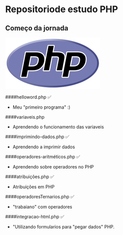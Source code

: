 # Repositoriode estudo PHP
## Começo da jornada

![PHP](imgs/php.png)


####helloword.php  :white_check_mark:
- Meu "primeiro programa" :)

####variaveis.php 
- Aprendendo o funcionamento das variaveis

####imprimindo-dados.php  :white_check_mark:
- Aprendendo a imprimir dados

####operadores-aritméticos.php  :white_check_mark:
- Aprendendo sobre operadores no PHP

####atribuições.php :white_check_mark:
- Atribuições em PHP

####operadoresTernarios.php :white_check_mark:
- "trabaiano" com operadores

####integracao-html.php :white_check_mark:
- "Utilizando formularios para "pegar dados" PHP.